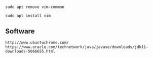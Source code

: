 #

## 
    sudo apt remove vim-common

    sudo apt install vim

## Software


    http://www.ubuntuchrome.com/
    https://www.oracle.com/technetwork/java/javase/downloads/jdk11-downloads-5066655.html


